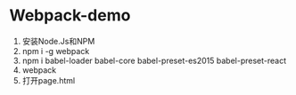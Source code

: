 # Webpack-demo
1. 安装Node.Js和NPM
2. npm i -g webpack
3. npm i babel-loader babel-core babel-preset-es2015 babel-preset-react
4. webpack
5. 打开page.html

